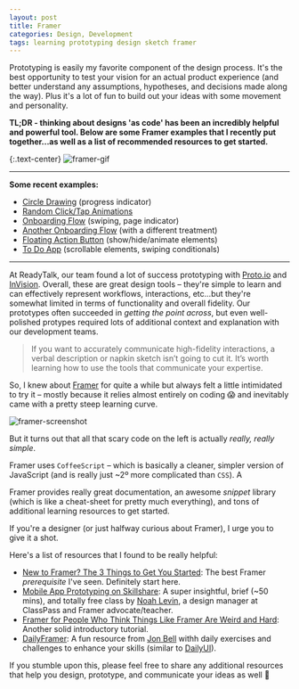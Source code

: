 ```yaml
---
layout: post
title: Framer
categories: Design, Development
tags: learning prototyping design sketch framer
---
```

Prototyping is easily my favorite component of the design process. It's the best opportunity to test your vision for an actual product experience (and better understand any assumptions, hypotheses, and decisions made along the way). Plus it's a lot of fun to build out your ideas with some movement and personality.

**TL;DR - thinking about designs 'as code' has been an incredibly helpful and powerful tool. Below are some Framer examples that I recently put together...as well as a list of recommended resources to get started.**

{:.text-center}
![framer-gif](https://cloud.githubusercontent.com/assets/178044/24365532/7b915fba-12d3-11e7-8431-42a0c1bccefb.gif)

---
**Some recent examples:**

- [Circle Drawing](https://framer.cloud/PzvdM/) (progress indicator)
- [Random Click/Tap Animations](https://framer.cloud/uBiLd/)
- [Onboarding Flow](https://framer.cloud/YVcis/) (swiping, page indicator)
- [Another Onboarding Flow](https://framer.cloud/vmKSk/) (with a different treatment)
- [Floating Action Button](https://framer.cloud/zFQkt/) (show/hide/animate elements)
- [To Do App](https://framer.cloud/mHvdP/) (scrollable elements, swiping conditionals)

---

At ReadyTalk, our team found a lot of success prototyping with [Proto.io](http://proto.io) and [InVision](http://invisionapp.com). Overall, these are great design tools – they're simple to learn and can effectively represent workflows, interactions, etc...but they're somewhat limited in terms of functionality and overall fidelity. Our prototypes often succeeded in _getting the point across_, but even well-polished protypes required lots of additional context and explanation with our development teams.

> If you want to accurately communicate high-fidelity interactions, a verbal description or napkin sketch isn’t going to cut it. It’s worth learning how to use the tools that communicate your expertise.

So, I knew about [Framer](http://framer.com) for quite a while but always felt a little intimidated to try it – mostly because it relies almost entirely on coding :scream: and inevitably came with a pretty steep learning curve.

![framer-screenshot](https://cloud.githubusercontent.com/assets/178044/24334276/d9748184-1224-11e7-85e0-1e88b200a376.png)

But it turns out that all that scary code on the left is actually _really, really simple_. 

Framer uses `CoffeeScript` – which is basically a cleaner, simpler version of JavaScript (and is really just ~2º more complicated than `CSS`). A

Framer provides really great documentation, an awesome _snippet_ library (which is like a cheat-sheet for pretty much everything), and tons of additional learning resources to get started.

If you're a designer (or just halfway curious about Framer), I urge you to give it a shot.

Here's a list of resources that I found to be really helpful:

- [New to Framer? The 3 Things to Get You Started](https://blog.framer.com/new-to-framer-just-3-things-to-get-you-started-47397f27c71e#.3x7mt2ly3): The best Framer _prerequisite_ I've seen. Definitely start here.
- [Mobile App Prototyping on Skillshare](https://www.skillshare.com/classes/Mobile-App-Prototyping-Designing-Custom-Interactions/382444545/): A super insightful, brief (~50 mins), and totally free class by [Noah Levin](http://nlevin.dribbble.com/), a design manager at ClassPass and Framer advocate/teacher.
- [Framer for People Who Think Things Like Framer Are Weird and Hard](https://blog.framer.com/framer-js-for-people-who-think-things-like-framer-js-are-weird-and-hard-add2068c8114#.szvqi7cp2): Another solid introductory tutorial.
- [DailyFramer](http://dailyframer.com): A fun resource from [Jon Bell](http://jonbell.co) withh daily exercises and challenges to enhance your skills (similar to [DailyUI](http://dailiyui.co)).

If you stumble upon this, please feel free to share any additional resources that help you design, prototype, and communicate your ideas as well :beers:
